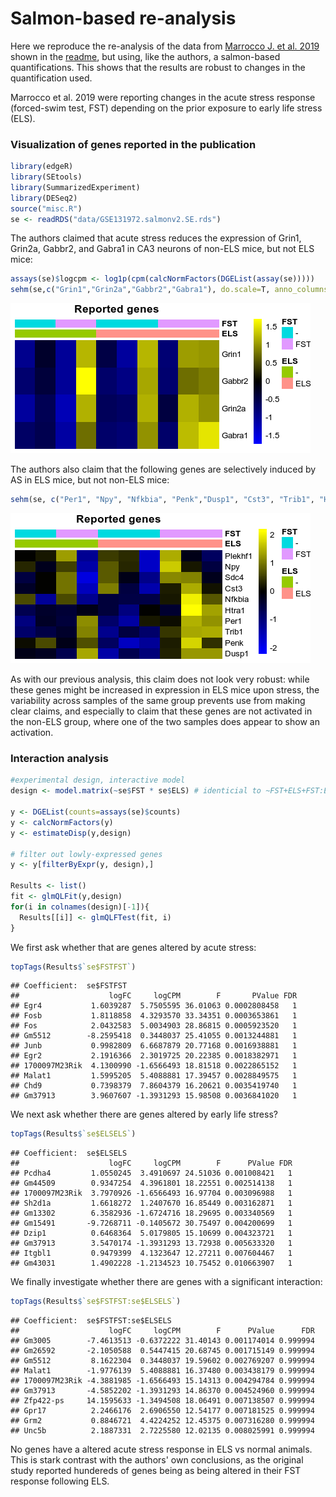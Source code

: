 # Salmon-based re-analysis

Here we reproduce the re-analysis of the data from [Marrocco J. et al. 2019](https://doi.org/10.3389/fnbeh.2019.00157) shown in the [readme](README.md), but using, like the authors, a salmon-based quantifications. This shows that the results are robust to changes in the quantification used.

Marrocco et al. 2019 were reporting changes in the acute stress response (forced-swim test, FST) depending on the prior exposure to early life stress (ELS).

### Visualization of genes reported in the publication 


```r
library(edgeR)
library(SEtools)
library(SummarizedExperiment)
library(DESeq2)
source("misc.R")
se <- readRDS("data/GSE131972.salmonv2.SE.rds")
```

The authors claimed that acute stress reduces the expression of Grin1, Grin2a, Gabbr2, and Gabra1 in CA3 neurons of non-ELS mice, but not ELS mice:


```r
assays(se)$logcpm <- log1p(cpm(calcNormFactors(DGEList(assay(se)))))
sehm(se,c("Grin1","Grin2a","Gabbr2","Gabra1"), do.scale=T, anno_columns = c("ELS","FST"), , assayName = "TPM",  main = "Reported genes")
```

![](figures/salmonBased-unnamed-chunk-2-1.png)<!-- -->

The authors also claim that the following genes are selectively induced by AS in ELS mice, but not non-ELS mice:


```r
sehm(se, c("Per1", "Npy", "Nfkbia", "Penk","Dusp1", "Cst3", "Trib1", "Htra1", "Sdc4", "Plekhf1"), do.scale=T, assayName="logcpm", anno_columns = c("ELS","FST"),  main = "Reported genes")
```

![](figures/salmonBased-unnamed-chunk-3-1.png)<!-- -->

As with our previous analysis, this claim does not look very robust: while these genes might be increased in expression in ELS mice upon stress, the variability across samples of the same group prevents use from making clear claims, and especially to claim that these genes are not activated in the non-ELS group, where one of the two samples does appear to show an activation.

### Interaction analysis


```r
#experimental design, interactive model
design <- model.matrix(~se$FST * se$ELS) # identicial to ~FST+ELS+FST:ELS

y <- DGEList(counts=assays(se)$counts)
y <- calcNormFactors(y)
y <- estimateDisp(y,design)

# filter out lowly-expressed genes
y <- y[filterByExpr(y, design),]

Results <- list()
fit <- glmQLFit(y,design)
for(i in colnames(design)[-1]){
  Results[[i]] <- glmQLFTest(fit, i)
}
```


We first ask whether that are genes altered by acute stress:


```r
topTags(Results$`se$FSTFST`)
```

```
## Coefficient:  se$FSTFST 
##                    logFC     logCPM        F       PValue FDR
## Egr4           1.6039287  5.7505595 36.01063 0.0002808458   1
## Fosb           1.8118858  4.3293570 33.34351 0.0003653861   1
## Fos            2.0432583  5.0034903 28.86815 0.0005923520   1
## Gm5512        -8.2595418  0.3448037 25.41055 0.0013244881   1
## Junb           0.9982809  6.6687879 20.77168 0.0016938881   1
## Egr2           2.1916366  2.3019725 20.22385 0.0018382971   1
## 1700097M23Rik  4.1300990 -1.6566493 18.81518 0.0022865152   1
## Malat1         1.5995205  5.4088881 17.39457 0.0028849575   1
## Chd9           0.7398379  7.8604379 16.20621 0.0035419740   1
## Gm37913        3.9607607 -1.3931293 15.98508 0.0036841020   1
```

We next ask whether there are genes altered by early life stress?

```r
topTags(Results$`se$ELSELS`)
```

```
## Coefficient:  se$ELSELS 
##                    logFC     logCPM        F      PValue FDR
## Pcdha4         1.0550245  3.4910697 24.51036 0.001008421   1
## Gm44509        0.9347254  4.3961801 18.22551 0.002514138   1
## 1700097M23Rik  3.7970926 -1.6566493 16.97704 0.003096988   1
## Sh2d1a         1.6618272  1.2407670 16.85449 0.003162871   1
## Gm13302        6.3582936 -1.6724716 18.29695 0.003340569   1
## Gm15491       -9.7268711 -0.1405672 30.75497 0.004200699   1
## Dzip1          0.6468364  5.0179805 15.10699 0.004323721   1
## Gm37913        3.5470174 -1.3931293 13.72938 0.005633320   1
## Itgbl1         0.9479399  4.1323647 12.27211 0.007604467   1
## Gm43031        1.4902228 -1.2134523 10.75452 0.010663907   1
```

We finally investigate whether there are genes with a significant interaction:


```r
topTags(Results$`se$FSTFST:se$ELSELS`)
```

```
## Coefficient:  se$FSTFST:se$ELSELS 
##                    logFC     logCPM        F      PValue      FDR
## Gm3005        -7.4613513 -0.6372222 31.40143 0.001174014 0.999994
## Gm26592       -2.1050588  0.5447415 20.68745 0.001715149 0.999994
## Gm5512         8.1622304  0.3448037 19.59602 0.002769207 0.999994
## Malat1        -1.9776139  5.4088881 16.37480 0.003438179 0.999994
## 1700097M23Rik -4.3881985 -1.6566493 15.14313 0.004294784 0.999994
## Gm37913       -4.5852202 -1.3931293 14.86370 0.004524960 0.999994
## Zfp422-ps     14.1595633 -1.3494508 18.06491 0.007138507 0.999994
## Gpr17          2.2466176  2.6906550 12.54177 0.007181525 0.999994
## Grm2           0.8846721  4.4224252 12.45375 0.007316280 0.999994
## Unc5b          2.1887331  2.7225580 12.02135 0.008025991 0.999994
```

No genes have a altered acute stress response in ELS vs normal animals. This is stark contrast with the authors' own conclusions, as the original study reported hundereds of genes being as being altered in their FST response following ELS.

